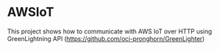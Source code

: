 # AWSIoT
This project shows how to communicate with AWS IoT over HTTP using GreenLightning API (https://github.com/oci-pronghorn/GreenLighter)
